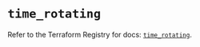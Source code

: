 # `time_rotating`

Refer to the Terraform Registry for docs: [`time_rotating`](https://registry.terraform.io/providers/hashicorp/time/0.10.0/docs/resources/rotating).
